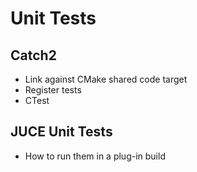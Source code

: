 # Unit Tests

## Catch2

- Link against CMake shared code target
- Register tests
- CTest

## JUCE Unit Tests

- How to run them in a plug-in build
